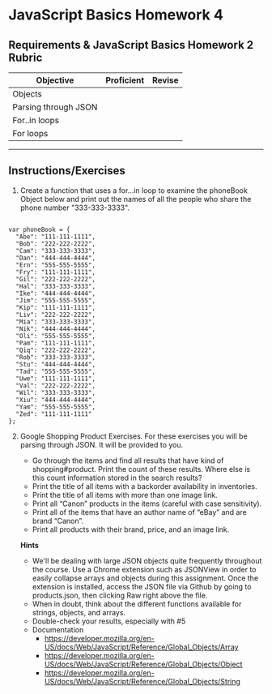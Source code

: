 # JavaScript Basics Homework 4

## Requirements & JavaScript Basics Homework 2 Rubric

| Objective            | Proficient | Revise |
| -------------------- | ---------- | ------ |
| Objects              |            |        |
| Parsing through JSON |            |        |
| For..in loops        |            |        |
| For loops            |            |        |

---

## Instructions/Exercises

1. Create a function that uses a for...in loop to examine the phoneBook Object below and print out the names of all the people who share the phone number "333-333-3333".

```

var phoneBook = {
  "Abe": "111-111-1111",
  "Bob": "222-222-2222",
  "Cam": "333-333-3333",
  "Dan": "444-444-4444",
  "Ern": "555-555-5555",
  "Fry": "111-111-1111",
  "Gil": "222-222-2222",
  "Hal": "333-333-3333",
  "Ike": "444-444-4444",
  "Jim": "555-555-5555",
  "Kip": "111-111-1111",
  "Liv": "222-222-2222",
  "Mia": "333-333-3333",
  "Nik": "444-444-4444",
  "Oli": "555-555-5555",
  "Pam": "111-111-1111",
  "Qiq": "222-222-2222",
  "Rob": "333-333-3333",
  "Stu": "444-444-4444",
  "Tad": "555-555-5555",
  "Uwe": "111-111-1111",
  "Val": "222-222-2222",
  "Wil": "333-333-3333",
  "Xiu": "444-444-4444",
  "Yam": "555-555-5555",
  "Zed": "111-111-1111"
};
```

2. Google Shopping Product Exercises. For these exercises you will be parsing through JSON. It will be provided to you.

   - Go through the items and find all results that have kind of shopping#product. Print the count of these results. Where else is this count information stored in the search results?
   - Print the title of all items with a backorder availability in inventories.
   - Print the title of all items with more than one image link.
   - Print all “Canon” products in the items (careful with case sensitivity).
   - Print all of the items that have an author name of “eBay” and are brand “Canon”.
   - Print all products with their brand, price, and an image link.

   **Hints**

   - We'll be dealing with large JSON objects quite frequently throughout the course. Use a Chrome extension such as JSONView in order to easily collapse arrays and objects during this assignment. Once the extension is installed, access the JSON file via Github by going to products.json, then clicking Raw right above the file.
   - When in doubt, think about the different functions available for strings, objects, and arrays.
   - Double-check your results, especially with #5
   - Documentation
     - https://developer.mozilla.org/en-US/docs/Web/JavaScript/Reference/Global_Objects/Array
     - https://developer.mozilla.org/en-US/docs/Web/JavaScript/Reference/Global_Objects/Object
     - https://developer.mozilla.org/en-US/docs/Web/JavaScript/Reference/Global_Objects/String
